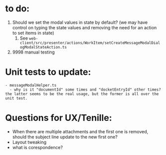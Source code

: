# to do:
1. Should we set the modal values in state by default? (we may have control on typing the state values and removing the need for an action to set items in state)
   1. See  `web-client/src/presenter/actions/WorkItem/setCreateMessageModalDialogModalStateAction.ts`
2. 9998 manual testing

# Unit tests to update:
    - messageModalHelper.ts
      - why is it "documentId" some times and "docketEntryId" other times? the latter seems to be the real usage, but the former is all over the unit test.


# Questions for UX/Tenille:
  - When there are multiple attachments and the first one is removed, should the subject line update to the new first one?
  - Layout tweaking
  - what is corespondence?